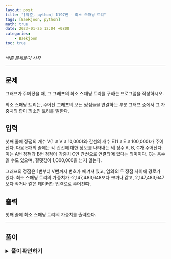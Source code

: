 ```yaml
---
layout: post
title: "[백준, python] 1197번 - 최소 스패닝 트리"
tags: [Baekjoon, python]
math: true
date: 2023-01-25 12:04 +0800
categories:
    - Baekjoon
toc: true
---
```

_백준 문제풀이 시작_
* * *
## 문제
그래프가 주어졌을 때, 그 그래프의 최소 스패닝 트리를 구하는 프로그램을 작성하시오.

최소 스패닝 트리는, 주어진 그래프의 모든 정점들을 연결하는 부분 그래프 중에서 그 가중치의 합이 최소인 트리를 말한다.

## 입력
첫째 줄에 정점의 개수 V(1 ≤ V ≤ 10,000)와 간선의 개수 E(1 ≤ E ≤ 100,000)가 주어진다. 다음 E개의 줄에는 각 간선에 대한 정보를 나타내는 세 정수 A, B, C가 주어진다. 이는 A번 정점과 B번 정점이 가중치 C인 간선으로 연결되어 있다는 의미이다. C는 음수일 수도 있으며, 절댓값이 1,000,000을 넘지 않는다.

그래프의 정점은 1번부터 V번까지 번호가 매겨져 있고, 임의의 두 정점 사이에 경로가 있다. 최소 스패닝 트리의 가중치가 -2,147,483,648보다 크거나 같고, 2,147,483,647보다 작거나 같은 데이터만 입력으로 주어진다.
## 출력
첫째 줄에 최소 스패닝 트리의 가중치를 출력한다.
* * *
## 풀이
<details>
<summary style="font-weight:bold; font-size:17px">풀이 확인하기</summary>
<div markdown="1">
  해당 문제는 최소 스패닝 트리(MST)인지 확인하는 문제이다. MST를 구하기 위해 사용하는 알고리즘이 크루스칼 알고리즘(Kruskal Algorithm)인데, 이는 즉 해당 문제가 크루스칼 알고리즘을 구현하는 문제라고 볼 수 있는 것이다. 크루스칼 알고리즘을 위해 cycle을 판단하는 구조인 union-find 구조를 구현하고, 형태에 맞게 입력을 받은 뒤, 입력받은 edge를 가중치를 기준으로 오름차순 정렬을 해준다. 그리고 edge를 순회하며 만약 해당 edge를 추가했을 때 cycle이 발생하지 않는다면 해당 edge를 union하며 값을 추가한다.
  (cycle이 발생하면 edge를 하나 삭제함으로써 가중치를 줄일 수 있기 때문.)


```python
import sys
input = sys.stdin.readline

def find(p, a):
    if(p[a] != a):
        p[a] = find(p, p[a])
    return p[a]

def union(p, a, b):
    a = find(p, a)
    b = find(p, b)
    if(a < b):
        p[b] = a
    else:
        p[a] = b

v, e = map(int, input().split())
p = [0] * (v + 1)

edge = []
cost = 0

for i in range(1, v+1):
    p[i] = i

for _ in range(e):
    a, b, c = map(int, input().split())
    edge.append((c, a, b))

edge.sort()

for ed in edge:
    c, a, b = ed

    if(find(p, a) != find(p, b)):
        union(p, a, b)
        cost += c

print(cost)

```
</div>
</details>
